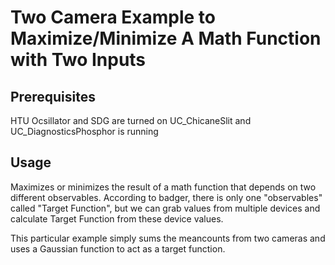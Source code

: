 # Two Camera Example to Maximize/Minimize A Math Function with Two Inputs

## Prerequisites

HTU Ocsillator and SDG are turned on
UC_ChicaneSlit and UC_DiagnosticsPhosphor is running

## Usage

Maximizes or minimizes the result of a math function that depends on two different observables.  According to badger, there is only one "observables" called "Target Function", but we can grab values from multiple devices and calculate Target Function from these device values.

This particular example simply sums the meancounts from two cameras and uses a Gaussian function to act as a target function.
